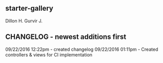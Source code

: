 ## starter-gallery

Dillon H.
Gurvir J.

CHANGELOG - newest additions first
--------------------------------------

09/22/2016 12:22pm - created changelog
09/22/2016 01:11pm - Created controllers & views for CI implementation
